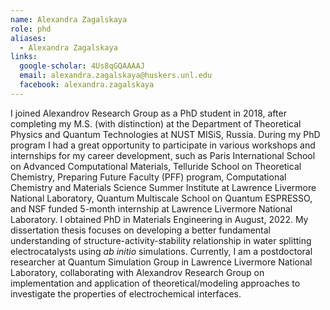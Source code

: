 ```yaml
---
name: Alexandra Zagalskaya
role: phd
aliases:
  - Alexandra Zagalskaya
links:
  google-scholar: 4Us8qGQAAAAJ
  email: alexandra.zagalskaya@huskers.unl.edu
  facebook: alexandra.zagalskaya
---
```


I joined Alexandrov Research Group as a PhD student in 2018, after completing my M.S. (with distinction) at the Department of Theoretical Physics and Quantum Technologies at NUST MISiS, Russia. During my PhD program I had a great opportunity to participate in various workshops and internships for my career development, such as Paris International School on Advanced Computational Materials, Telluride School on Theoretical Chemistry, Preparing Future Faculty (PFF) program, Computational Chemistry and Materials Science Summer Institute at Lawrence Livermore National Laboratory, Quantum Multiscale School on Quantum ESPRESSO, and NSF funded 5-month internship at Lawrence Livermore National Laboratory. I obtained PhD in Materials Engineering in August, 2022. My dissertation thesis focuses on developing a better fundamental understanding of structure-activity-stability relationship in water splitting electrocatalysts using _ab initio_ simulations. Currently, I am a postdoctoral researcher at Quantum Simulation Group in Lawrence Livermore National Laboratory, collaborating with Alexandrov Research Group on implementation and application of theoretical/modeling approaches to investigate the properties of electrochemical interfaces. 
